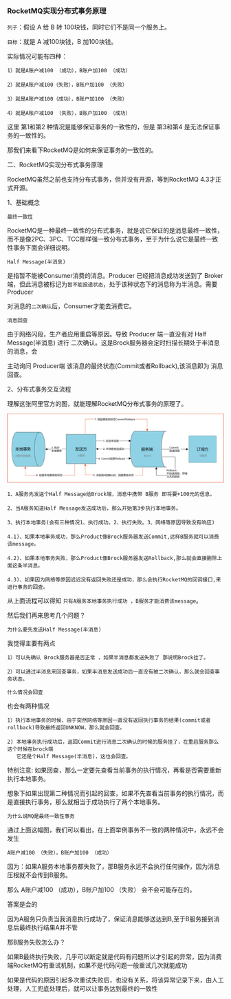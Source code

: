### RocketMQ实现分布式事务原理

`列子`：假设 A 给 B 转 100块钱，同时它们不是同一个服务上。

`目标`：就是 A 减100块钱，B 加100块钱。

实际情况可能有四种：

```
1）就是A账户减100 （成功），B账户加100 （成功）

2）就是A账户减100（失败），B账户加100 （失败）

3）就是A账户减100（成功），B账户加100 （失败）

4）就是A账户减100 （失败），B账户加100 （成功）
```

这里 第1和第2 种情况是能够保证事务的一致性的，但是 第3和第4 是无法保证事务的一致性的。

那我们来看下RocketMQ是如何来保证事务的一致性的。

二、RocketMQ实现分布式事务原理

RocketMQ虽然之前也支持分布式事务，但并没有开源，等到RocketMQ 4.3才正式开源。

1、基础概念

`最终一致性`

RocketMQ是一种最终一致性的分布式事务，就是说它保证的是消息最终一致性，而不是像2PC、3PC、TCC那样强一致分布式事务，至于为什么说它是最终一致性事务下面会详细说明。

`Half Message(半消息)`

是指暂不能被Consumer消费的消息。Producer 已经把消息成功发送到了 Broker 端，但此消息被标记为`暂不能投递状态`，处于该种状态下的消息称为半消息。需要 Producer

对消息的`二次确认`后，Consumer才能去消费它。

`消息回查`

由于网络闪段，生产者应用重启等原因。导致 Producer 端一直没有对 Half Message(半消息) 进行 二次确认。这是Brock服务器会定时扫描长期处于半消息的消息，会

主动询问 Producer端 该消息的最终状态(Commit或者Rollback),该消息即为 消息回查。

2、分布式事务交互流程

理解这张阿里官方的图，就能理解RocketMQ分布式事务的原理了。

![](../img/rocketmq事务原理解释.jpg)

```
1、A服务先发送个Half Message给Brock端，消息中携带 B服务 即将要+100元的信息。

2、当A服务知道Half Message发送成功后，那么开始第3步执行本地事务。

3、执行本地事务(会有三种情况1、执行成功。2、执行失败。3、网络等原因导致没有响应)

4.1)、如果本地事务成功，那么Product像Brock服务器发送Commit,这样B服务就可以消费该message。

4.2)、如果本地事务失败，那么Product像Brock服务器发送Rollback,那么就会直接删除上面这条半消息。

4.3)、如果因为网络等原因迟迟没有返回失败还是成功，那么会执行RocketMQ的回调接口,来进行事务的回查。
```

从上面流程可以得知 `只有A服务本地事务执行成功 ，B服务才能消费该message`。

然后我们再来思考几个问题？

`为什么要先发送Half Message(半消息)`

我觉得主要有两点

```
1）可以先确认 Brock服务器是否正常 ，如果半消息都发送失败了 那说明Brock挂了。

2）可以通过半消息来回查事务，如果半消息发送成功后一直没有被二次确认，那么就会回查事务状态。
```

`什么情况会回查`

也会有两种情况

```
1）执行本地事务的时候，由于突然网络等原因一直没有返回执行事务的结果(commit或者rollback)导致最终返回UNKNOW，那么就会回查。

2) 本地事务执行成功后，返回Commit进行消息二次确认的时候的服务挂了，在重启服务那么这个时候在brock端
   它还是个Half Message(半消息)，这也会回查。
```

特别注意: 如果回查，那么一定要先查看当前事务的执行情况，再看是否需要重新执行本地事务。

想象下如果出现第二种情况而引起的回查，如果不先查看当前事务的执行情况，而是直接执行事务，那么就相当于成功执行了两个本地事务。

`为什么说MQ是最终一致性事务`

通过上面这幅图，我们可以看出，在上面举例事务不一致的两种情况中，永远不会发生

```
A账户减100 （失败），B账户加100 （成功）
```

因为：如果A服务本地事务都失败了，那B服务永远不会执行任何操作，因为消息压根就不会传到B服务。

那么 A账户减100 （成功），B账户加100 （失败） 会不会可能存在的。

答案是会的

因为A服务只负责当我消息执行成功了，保证消息能够送达到B,至于B服务接到消息后最终执行结果A并不管

那B服务失败怎么办？

如果B最终执行失败，几乎可以断定就是代码有问题所以才引起的异常，因为消费端RocketMQ有重试机制，如果不是代码问题一般重试几次就能成功

如果是代码的原因引起多次重试失败后，也没有关系，将该异常记录下来，由人工处理，人工兜底处理后，就可以让事务达到最终的一致性